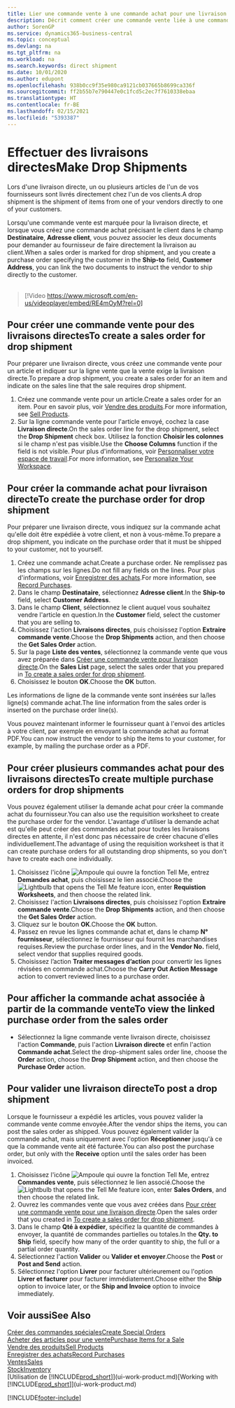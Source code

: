 ```yaml
---
title: Lier une commande vente à une commande achat pour une livraison directe | Microsoft Docs
description: Décrit comment créer une commande vente liée à une commande achat pour permettre la livraison directe du fournisseur au client.
author: SorenGP
ms.service: dynamics365-business-central
ms.topic: conceptual
ms.devlang: na
ms.tgt_pltfrm: na
ms.workload: na
ms.search.keywords: direct shipment
ms.date: 10/01/2020
ms.author: edupont
ms.openlocfilehash: 938b0cc9f35e980ca9121cb037665b8699ca336f
ms.sourcegitcommit: ff2b55b7e790447e0c1fcd5c2ec7f7610338ebaa
ms.translationtype: HT
ms.contentlocale: fr-BE
ms.lasthandoff: 02/15/2021
ms.locfileid: "5393387"
---
```

# <a name="make-drop-shipments"></a><span data-ttu-id="0c3b2-103">Effectuer des livraisons directes</span><span class="sxs-lookup"><span data-stu-id="0c3b2-103">Make Drop Shipments</span></span>

<span data-ttu-id="0c3b2-104">Lors d'une livraison directe, un ou plusieurs articles de l'un de vos fournisseurs sont livrés directement chez l'un de vos clients.</span><span class="sxs-lookup"><span data-stu-id="0c3b2-104">A drop shipment is the shipment of items from one of your vendors directly to one of your customers.</span></span>

<span data-ttu-id="0c3b2-105">Lorsqu'une commande vente est marquée pour la livraison directe, et lorsque vous créez une commande achat précisant le client dans le champ **Destinataire**, **Adresse client**, vous pouvez associer les deux documents pour demander au fournisseur de faire directement la livraison au client.</span><span class="sxs-lookup"><span data-stu-id="0c3b2-105">When a sales order is marked for drop shipment, and you create a purchase order specifying the customer in the **Ship-to** field, **Customer Address**, you can link the two documents to instruct the vendor to ship directly to the customer.</span></span>
<br><br>  
  
> [!Video https://www.microsoft.com/en-us/videoplayer/embed/RE4mOyM?rel=0]

## <a name="to-create-a-sales-order-for-drop-shipment"></a><span data-ttu-id="0c3b2-106">Pour créer une commande vente pour des livraisons directes</span><span class="sxs-lookup"><span data-stu-id="0c3b2-106">To create a sales order for drop shipment</span></span>

<span data-ttu-id="0c3b2-107">Pour préparer une livraison directe, vous créez une commande vente pour un article et indiquer sur la ligne vente que la vente exige la livraison directe.</span><span class="sxs-lookup"><span data-stu-id="0c3b2-107">To prepare a drop shipment, you create a sales order for an item and indicate on the sales line that the sale requires drop shipment.</span></span>

1. <span data-ttu-id="0c3b2-108">Créez une commande vente pour un article.</span><span class="sxs-lookup"><span data-stu-id="0c3b2-108">Create a sales order for an item.</span></span> <span data-ttu-id="0c3b2-109">Pour en savoir plus, voir [Vendre des produits](sales-how-sell-products.md).</span><span class="sxs-lookup"><span data-stu-id="0c3b2-109">For more information, see [Sell Products](sales-how-sell-products.md).</span></span>
2. <span data-ttu-id="0c3b2-110">Sur la ligne commande vente pour l'article envoyé, cochez la case **Livraison directe**.</span><span class="sxs-lookup"><span data-stu-id="0c3b2-110">On the sales order line for the drop shipment, select the **Drop Shipment** check box.</span></span> <span data-ttu-id="0c3b2-111">Utilisez la fonction **Choisir les colonnes** si le champ n'est pas visible.</span><span class="sxs-lookup"><span data-stu-id="0c3b2-111">Use the **Choose Columns** function if the field is not visible.</span></span> <span data-ttu-id="0c3b2-112">Pour plus d'informations, voir [Personnaliser votre espace de travail](ui-personalization-user.md).</span><span class="sxs-lookup"><span data-stu-id="0c3b2-112">For more information, see [Personalize Your Workspace](ui-personalization-user.md).</span></span>

## <a name="to-create-the-purchase-order-for-drop-shipment"></a><span data-ttu-id="0c3b2-113">Pour créer la commande achat pour livraison directe</span><span class="sxs-lookup"><span data-stu-id="0c3b2-113">To create the purchase order for drop shipment</span></span>

<span data-ttu-id="0c3b2-114">Pour préparer une livraison directe, vous indiquez sur la commande achat qu'elle doit être expédiée à votre client, et non à vous-même.</span><span class="sxs-lookup"><span data-stu-id="0c3b2-114">To prepare a drop shipment, you indicate on the purchase order that it must be shipped to your customer, not to yourself.</span></span>

1. <span data-ttu-id="0c3b2-115">Créez une commande achat.</span><span class="sxs-lookup"><span data-stu-id="0c3b2-115">Create a purchase order.</span></span> <span data-ttu-id="0c3b2-116">Ne remplissez pas les champs sur les lignes.</span><span class="sxs-lookup"><span data-stu-id="0c3b2-116">Do not fill any fields on the lines.</span></span> <span data-ttu-id="0c3b2-117">Pour plus d'informations, voir [Enregistrer des achats](purchasing-how-record-purchases.md).</span><span class="sxs-lookup"><span data-stu-id="0c3b2-117">For more information, see [Record Purchases](purchasing-how-record-purchases.md).</span></span>
2. <span data-ttu-id="0c3b2-118">Dans le champ **Destinataire**, sélectionnez **Adresse client**.</span><span class="sxs-lookup"><span data-stu-id="0c3b2-118">In the **Ship-to** field, select **Customer Address**.</span></span>
3. <span data-ttu-id="0c3b2-119">Dans le champ **Client**, sélectionnez le client auquel vous souhaitez vendre l'article en question.</span><span class="sxs-lookup"><span data-stu-id="0c3b2-119">In the **Customer** field, select the customer that you are selling to.</span></span>
4. <span data-ttu-id="0c3b2-120">Choisissez l'action **Livraisons directes**, puis choisissez l'option **Extraire commande vente**.</span><span class="sxs-lookup"><span data-stu-id="0c3b2-120">Choose the **Drop Shipments** action, and then choose the **Get Sales Order** action.</span></span>
5. <span data-ttu-id="0c3b2-121">Sur la page **Liste des ventes**, sélectionnez la commande vente que vous avez préparée dans [Créer une commande vente pour livraison directe](sales-how-drop-shipment.md#to-create-a-sales-order-for-drop-shipment).</span><span class="sxs-lookup"><span data-stu-id="0c3b2-121">On the **Sales List** page, select the sales order that you prepared in [To create a sales order for drop shipment](sales-how-drop-shipment.md#to-create-a-sales-order-for-drop-shipment).</span></span>
6. <span data-ttu-id="0c3b2-122">Choisissez le bouton **OK**.</span><span class="sxs-lookup"><span data-stu-id="0c3b2-122">Choose the **OK** button.</span></span>

<span data-ttu-id="0c3b2-123">Les informations de ligne de la commande vente sont insérées sur la/les ligne(s) commande achat.</span><span class="sxs-lookup"><span data-stu-id="0c3b2-123">The line information from the sales order is inserted on the purchase order line(s).</span></span>

<span data-ttu-id="0c3b2-124">Vous pouvez maintenant informer le fournisseur quant à l'envoi des articles à votre client, par exemple en envoyant la commande achat au format PDF.</span><span class="sxs-lookup"><span data-stu-id="0c3b2-124">You can now instruct the vendor to ship the items to your customer, for example, by mailing the purchase order as a PDF.</span></span>     

## <a name="to-create-multiple-purchase-orders-for-drop-shipments"></a><span data-ttu-id="0c3b2-125">Pour créer plusieurs commandes achat pour des livraisons directes</span><span class="sxs-lookup"><span data-stu-id="0c3b2-125">To create multiple purchase orders for drop shipments</span></span>

<span data-ttu-id="0c3b2-126">Vous pouvez également utiliser la demande achat pour créer la commande achat du fournisseur.</span><span class="sxs-lookup"><span data-stu-id="0c3b2-126">You can also use the requisition worksheet to create the purchase order for the vendor.</span></span> <span data-ttu-id="0c3b2-127">L'avantage d'utiliser la demande achat est qu'elle peut créer des commandes achat pour toutes les livraisons directes en attente, il n'est donc pas nécessaire de créer chacune d'elles individuellement.</span><span class="sxs-lookup"><span data-stu-id="0c3b2-127">The advantage of using the requisition worksheet is that it can create purchase orders for all outstanding drop shipments, so you don't have to create each one individually.</span></span>

1. <span data-ttu-id="0c3b2-128">Choisissez l'icône ![Ampoule qui ouvre la fonction Tell Me](media/ui-search/search_small.png "Dites-moi ce que vous voulez faire"), entrez **Demandes achat**, puis choisissez le lien associé.</span><span class="sxs-lookup"><span data-stu-id="0c3b2-128">Choose the ![Lightbulb that opens the Tell Me feature](media/ui-search/search_small.png "Tell me what you want to do") icon, enter **Requistion Worksheets**, and then choose the related link.</span></span>
2. <span data-ttu-id="0c3b2-129">Choisissez l'action **Livraisons directes**, puis choisissez l'option **Extraire commande vente**.</span><span class="sxs-lookup"><span data-stu-id="0c3b2-129">Choose the **Drop Shipments** action, and then choose the **Get Sales Order** action.</span></span>
3. <span data-ttu-id="0c3b2-130">Cliquez sur le bouton **OK**.</span><span class="sxs-lookup"><span data-stu-id="0c3b2-130">Choose the **OK** button.</span></span>
4. <span data-ttu-id="0c3b2-131">Passez en revue les lignes commande achat et, dans le champ **N° fournisseur**, sélectionnez le fournisseur qui fournit les marchandises requises.</span><span class="sxs-lookup"><span data-stu-id="0c3b2-131">Review the purchase order lines, and in the **Vendor No.** field, select vendor that supplies required goods.</span></span> 
5. <span data-ttu-id="0c3b2-132">Choisissez l’action **Traiter messages d’action** pour convertir les lignes révisées en commande achat.</span><span class="sxs-lookup"><span data-stu-id="0c3b2-132">Choose the **Carry Out Action Message** action to convert reviewed lines to a purchase order.</span></span>

## <a name="to-view-the-linked-purchase-order-from-the-sales-order"></a><span data-ttu-id="0c3b2-133">Pour afficher la commande achat associée à partir de la commande vente</span><span class="sxs-lookup"><span data-stu-id="0c3b2-133">To view the linked purchase order from the sales order</span></span>

* <span data-ttu-id="0c3b2-134">Sélectionnez la ligne commande vente livraison directe, choisissez l'action **Commande**, puis l'action **Livraison directe** et enfin l'action **Commande achat**.</span><span class="sxs-lookup"><span data-stu-id="0c3b2-134">Select the drop-shipment sales order line, choose the **Order** action, choose the **Drop Shipment** action, and then choose the **Purchase Order** action.</span></span>

## <a name="to-post-a-drop-shipment"></a><span data-ttu-id="0c3b2-135">Pour valider une livraison directe</span><span class="sxs-lookup"><span data-stu-id="0c3b2-135">To post a drop shipment</span></span>

<span data-ttu-id="0c3b2-136">Lorsque le fournisseur a expédié les articles, vous pouvez valider la commande vente comme envoyée.</span><span class="sxs-lookup"><span data-stu-id="0c3b2-136">After the vendor ships the items, you can post the sales order as shipped.</span></span> <span data-ttu-id="0c3b2-137">Vous pouvez également valider la commande achat, mais uniquement avec l'option **Réceptionner** jusqu'à ce que la commande vente ait été facturée.</span><span class="sxs-lookup"><span data-stu-id="0c3b2-137">You can also post the purchase order, but only with the **Receive** option until the sales order has been invoiced.</span></span>

1. <span data-ttu-id="0c3b2-138">Choisissez l'icône ![Ampoule qui ouvre la fonction Tell Me](media/ui-search/search_small.png "Dites-moi ce que vous voulez faire"), entrez **Commandes vente**, puis sélectionnez le lien associé.</span><span class="sxs-lookup"><span data-stu-id="0c3b2-138">Choose the ![Lightbulb that opens the Tell Me feature](media/ui-search/search_small.png "Tell me what you want to do") icon, enter **Sales Orders**, and then choose the related link.</span></span>
2. <span data-ttu-id="0c3b2-139">Ouvrez les commandes vente que vous avez créées dans [Pour créer une commande vente pour une livraison directe](#to-create-a-sales-order-for-drop-shipment).</span><span class="sxs-lookup"><span data-stu-id="0c3b2-139">Open the sales order that you created in [To create a sales order for drop shipment](#to-create-a-sales-order-for-drop-shipment).</span></span>
3. <span data-ttu-id="0c3b2-140">Dans le champ **Qté à expédier**, spécifiez la quantité de commandes à envoyer, la quantité de commandes partielles ou totales.</span><span class="sxs-lookup"><span data-stu-id="0c3b2-140">In the **Qty. to Ship** field, specify how many of the order quantity to ship, the full or a partial order quantity.</span></span>
4. <span data-ttu-id="0c3b2-141">Sélectionnez l'action **Valider** ou **Valider et envoyer**.</span><span class="sxs-lookup"><span data-stu-id="0c3b2-141">Choose the **Post** or **Post and Send** action.</span></span>
5. <span data-ttu-id="0c3b2-142">Sélectionnez l'option **Livrer** pour facturer ultérieurement ou l'option **Livrer et facturer** pour facturer immédiatement.</span><span class="sxs-lookup"><span data-stu-id="0c3b2-142">Choose either the **Ship** option to invoice later, or the **Ship and Invoice** option to invoice immediately.</span></span>

## <a name="see-also"></a><span data-ttu-id="0c3b2-143">Voir aussi</span><span class="sxs-lookup"><span data-stu-id="0c3b2-143">See Also</span></span>

[<span data-ttu-id="0c3b2-144">Créer des commandes spéciales</span><span class="sxs-lookup"><span data-stu-id="0c3b2-144">Create Special Orders</span></span>](sales-how-to-create-special-orders.md)  
[<span data-ttu-id="0c3b2-145">Acheter des articles pour une vente</span><span class="sxs-lookup"><span data-stu-id="0c3b2-145">Purchase Items for a Sale</span></span>](purchasing-how-purchase-products-sale.md)  
[<span data-ttu-id="0c3b2-146">Vendre des produits</span><span class="sxs-lookup"><span data-stu-id="0c3b2-146">Sell Products</span></span>](sales-how-sell-products.md)  
[<span data-ttu-id="0c3b2-147">Enregistrer des achats</span><span class="sxs-lookup"><span data-stu-id="0c3b2-147">Record Purchases</span></span>](purchasing-how-record-purchases.md)  
[<span data-ttu-id="0c3b2-148">Ventes</span><span class="sxs-lookup"><span data-stu-id="0c3b2-148">Sales</span></span>](sales-manage-sales.md)  
[<span data-ttu-id="0c3b2-149">Stock</span><span class="sxs-lookup"><span data-stu-id="0c3b2-149">Inventory</span></span>](inventory-manage-inventory.md)  
<span data-ttu-id="0c3b2-150">[Utilisation de [!INCLUDE[prod_short](includes/prod_short.md)]](ui-work-product.md)</span><span class="sxs-lookup"><span data-stu-id="0c3b2-150">[Working with [!INCLUDE[prod_short](includes/prod_short.md)]](ui-work-product.md)</span></span>


[!INCLUDE[footer-include](includes/footer-banner.md)]